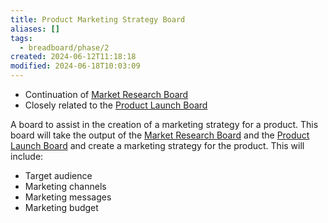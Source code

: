 ```yaml
---
title: Product Marketing Strategy Board
aliases: []
tags:
  - breadboard/phase/2
created: 2024-06-12T11:18:18
modified: 2024-06-18T10:03:09
---
```


- Continuation of [Market Research Board](projects/Breadboard/Phase%202/Market%20Research%20Board.md)
- Closely related to the [Product Launch Board](projects/Breadboard/Phase%202/Product%20Launch%20Board.md)

A board to assist in the creation of a marketing strategy for a product. This board will take the output of the [Market Research Board](projects/Breadboard/Phase%202/Market%20Research%20Board.md) and the [Product Launch Board](projects/Breadboard/Phase%202/Product%20Launch%20Board.md) and create a marketing strategy for the product. This will include:

- Target audience
- Marketing channels
- Marketing messages
- Marketing budget
